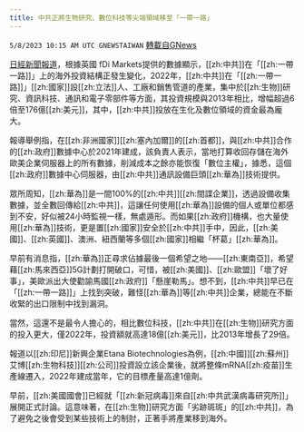 ```yaml
---
title: 中共正將生物研究、數位科技等尖端領域移至「一帶一路」
---
```

`5/8/2023 10:15 AM UTC GNEWSTAIWAN` [轉載自GNews](https://gnews.org/articles/1283376)

[日經新聞報道](https://zh.cn.nikkei.com/china/ceconomy/52291-2023-05-08-05-00-03.html)，根據英國 fDi Markets提供的數據顯示，[[zh:中共]]在「[[zh:一帶一路]]」上的海外投資結構正發生變化，2022年，[[zh:中共]]在「[[zh:一帶一路]]」[[zh:國家]]設[[zh:立法]]人、工廠和銷售管道的產業，集中於[[zh:生物]]研究、資訊科技、通訊和電子零部件等方面，其投資規模與2013年相比，增幅超過6倍至176億[[zh:美元]]，其中，[[zh:中共]]投放在生化及數位領域的資金最為龐大。

  

報導舉例指，在[[zh:非洲國家]][[zh:塞內加爾]]的[[zh:首都]]，與[[zh:中共]]合作的[[zh:政府]]數據中心於2021年建成，該負責人表示，當地打算收回存儲在海外歐美企業伺服器上的所有數據，削減成本之餘亦能恢復「數位主權」，據悉，這個[[zh:政府]]數據中心伺服器，由[[zh:中共]]通訊設備巨頭[[zh:華為]]技術提供。

  

眾所周知，[[zh:華為]]是一間100%的[[zh:中共]][[zh:間諜企業]]，透過設備收集數據，並全數回傳給[[zh:中共]]，這讓任何使用[[zh:華為]]設備的個人或單位都感到不安，好似被24小時監視一樣，無處遁形。而如果[[zh:政府]]機構，也大量使用[[zh:華為]]技術，更是置[[zh:國家]]安全於[[zh:中共]]手中，因此，[[zh:美國]]、[[zh:英國]]、澳洲、紐西蘭等多個[[zh:國家]]相繼「杯葛」[[zh:華為]]。

  

早前有消息指，[[zh:華為]]正尋求佔據最後一個希望之地——[[zh:東南亞]]，希望藉[[zh:馬來西亞]]5G計劃打開破口，可惜，被[[zh:美國]]、[[zh:歐盟]]「壞了好事」，美歐派出大使勸諭馬國[[zh:政府]]「懸崖勒馬」。想不到，[[zh:中共]]早已在「[[zh:一帶一路]]」上找到突破，難怪[[zh:華為]]等[[zh:中共]]企業，總能在不斷收緊的出口限制中找到漏洞。

  

當然，這還不是最令人擔心的，相比數位科技，[[zh:中共]]在[[zh:生物]]研究方面的投入更大，僅2022年，投資額就高達18億[[zh:美元]]，比2013年增長了29倍。

  

報道以[[zh:印尼]]新興企業Etana Biotechnologies為例，[[zh:中國]][[zh:蘇州]]艾博[[zh:生物科技]][[zh:公司]]投資設立該企業後，就將整條mRNA[[zh:疫苗]]生產線遷入，2022年建成當年，它的目標產量高達1億劑。

  

早前，[[zh:美國國會]]已經就「[[zh:新冠病毒]]來自[[zh:中共武漢病毒研究所]]」展開正式討論。這意味著，在[[zh:生物]]研究方面「劣跡斑斑」的[[zh:中共]]，為了避免之後會受到某些技術上的制肘，正著手將產業移到海外。
